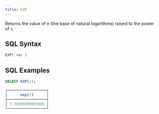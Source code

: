 ```yaml
---
title: EXP
---
```


Returns the value of e (the base of natural logarithms) raised to the power of `x`.

## SQL Syntax

```sql
EXP( <x> )
```

## SQL Examples

```sql
SELECT EXP(2);

┌──────────────────┐
│      exp(2)      │
├──────────────────┤
│ 7.38905609893065 │
└──────────────────┘
```